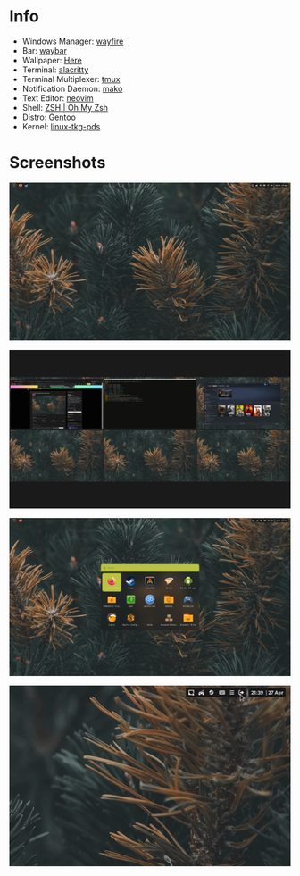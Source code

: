 # Info
- Windows Manager: [wayfire](https://wayfire.org/)
- Bar: [waybar](https://github.com/Alexays/Waybar)
- Wallpaper: [Here](Pictures/wallpapers/wallhaven-8o8owk_1920x1080.png)
- Terminal: [alacritty](https://github.com/alacritty/alacritty)
- Terminal Multiplexer: [tmux](https://github.com/tmux/tmux)
- Notification Daemon: [mako](https://github.com/emersion/mako)
- Text Editor: [neovim](https://neovim.io/)
- Shell: [ZSH | Oh My Zsh](https://ohmyz.sh/)
- Distro: [Gentoo](https://www.gentoo.org/)
- Kernel: [linux-tkg-pds](https://github.com/Frogging-Family/linux-tkg)

# Screenshots
![1](Pictures/screenshots/20220427_22h09m45s_grim.png)

![2](Pictures/screenshots/20220427_22h11m07s_grim.png)

![3](Pictures/screenshots/20220427_22h11m43s_grim.png)

![powermenu](Pictures/record/powermenu.gif)
